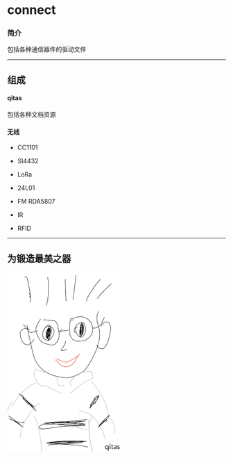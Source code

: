 ﻿# connect

### 简介

包括各种通信器件的驱动文件



---

## 组成

####  qitas

包括各种文档资源

####  无线

- CC1101

- SI4432

- LoRa

- 24L01

- FM RDA5807

- IR

- RFID

---

## 为锻造最美之器

[![sites](qitas/qitas.png)](http://www.qitas.cn)
